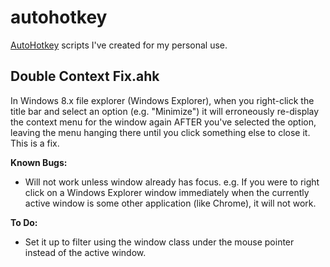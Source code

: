 # autohotkey #

[AutoHotkey](http://www.autohotkey.com/) scripts I've created for my personal use.


## Double Context Fix.ahk ##

In Windows 8.x file explorer (Windows Explorer), when you right-click the title bar and select an option (e.g. "Minimize") it will erroneously re-display the context menu for the window again AFTER you've selected the option, leaving the menu hanging there until you click something else to close it. This is a fix.

**Known Bugs:**

* Will not work unless window already has focus. e.g. If you were to right click on a Windows Explorer window immediately when the currently active window is some other application (like Chrome), it will not work.

**To Do:**

* Set it up to filter using the window class under the mouse pointer instead of the active window.

 